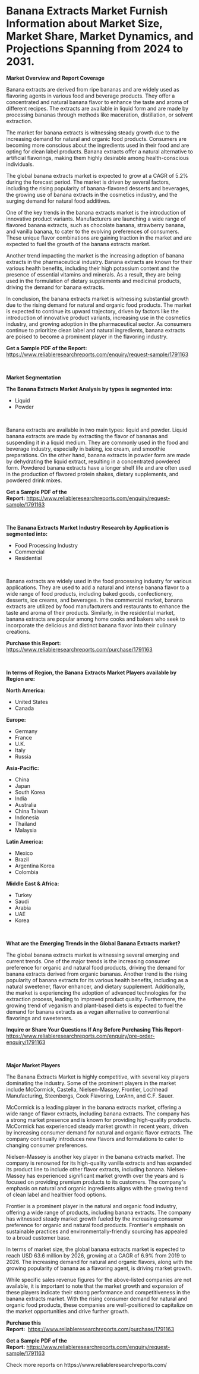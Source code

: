 <p><h1>Banana Extracts Market Furnish Information about Market Size, Market Share, Market Dynamics, and Projections Spanning from 2024 to 2031.</h1></p><p><strong>Market Overview and Report Coverage</strong></p>
<p><p>Banana extracts are derived from ripe bananas and are widely used as flavoring agents in various food and beverage products. They offer a concentrated and natural banana flavor to enhance the taste and aroma of different recipes. The extracts are available in liquid form and are made by processing bananas through methods like maceration, distillation, or solvent extraction.</p><p>The market for banana extracts is witnessing steady growth due to the increasing demand for natural and organic food products. Consumers are becoming more conscious about the ingredients used in their food and are opting for clean label products. Banana extracts offer a natural alternative to artificial flavorings, making them highly desirable among health-conscious individuals.</p><p>The global banana extracts market is expected to grow at a CAGR of 5.2% during the forecast period. The market is driven by several factors, including the rising popularity of banana-flavored desserts and beverages, the growing use of banana extracts in the cosmetics industry, and the surging demand for natural food additives.</p><p>One of the key trends in the banana extracts market is the introduction of innovative product variants. Manufacturers are launching a wide range of flavored banana extracts, such as chocolate banana, strawberry banana, and vanilla banana, to cater to the evolving preferences of consumers. These unique flavor combinations are gaining traction in the market and are expected to fuel the growth of the banana extracts market.</p><p>Another trend impacting the market is the increasing adoption of banana extracts in the pharmaceutical industry. Banana extracts are known for their various health benefits, including their high potassium content and the presence of essential vitamins and minerals. As a result, they are being used in the formulation of dietary supplements and medicinal products, driving the demand for banana extracts.</p><p>In conclusion, the banana extracts market is witnessing substantial growth due to the rising demand for natural and organic food products. The market is expected to continue its upward trajectory, driven by factors like the introduction of innovative product variants, increasing use in the cosmetics industry, and growing adoption in the pharmaceutical sector. As consumers continue to prioritize clean label and natural ingredients, banana extracts are poised to become a prominent player in the flavoring industry.</p></p>
<p><strong>Get a Sample PDF of the Report:</strong> <a href="https://www.reliableresearchreports.com/enquiry/request-sample/1791163">https://www.reliableresearchreports.com/enquiry/request-sample/1791163</a></p>
<p>&nbsp;</p>
<p><strong>Market Segmentation</strong></p>
<p><strong>The Banana Extracts Market Analysis by types is segmented into:</strong></p>
<p><ul><li>Liquid</li><li>Powder</li></ul></p>
<p>&nbsp;</p>
<p><p>Banana extracts are available in two main types: liquid and powder. Liquid banana extracts are made by extracting the flavor of bananas and suspending it in a liquid medium. They are commonly used in the food and beverage industry, especially in baking, ice cream, and smoothie preparations. On the other hand, banana extracts in powder form are made by dehydrating the liquid extract, resulting in a concentrated powdered form. Powdered banana extracts have a longer shelf life and are often used in the production of flavored protein shakes, dietary supplements, and powdered drink mixes.</p></p>
<p><strong>Get a Sample PDF of the Report:</strong>&nbsp;<a href="https://www.reliableresearchreports.com/enquiry/request-sample/1791163">https://www.reliableresearchreports.com/enquiry/request-sample/1791163</a></p>
<p>&nbsp;</p>
<p><strong>The Banana Extracts Market Industry Research by Application is segmented into:</strong></p>
<p><ul><li>Food Processing Industry</li><li>Commercial</li><li>Residential</li></ul></p>
<p>&nbsp;</p>
<p><p>Banana extracts are widely used in the food processing industry for various applications. They are used to add a natural and intense banana flavor to a wide range of food products, including baked goods, confectionery, desserts, ice creams, and beverages. In the commercial market, banana extracts are utilized by food manufacturers and restaurants to enhance the taste and aroma of their products. Similarly, in the residential market, banana extracts are popular among home cooks and bakers who seek to incorporate the delicious and distinct banana flavor into their culinary creations.</p></p>
<p><strong>Purchase this Report:</strong>&nbsp; <a href="https://www.reliableresearchreports.com/purchase/1791163">https://www.reliableresearchreports.com/purchase/1791163</a></p>
<p>&nbsp;</p>
<p><strong>In terms of Region, the Banana Extracts Market Players available by Region are:</strong></p>
<p>
    <p> <strong> North America: </strong>
        <ul>
            <li>United States</li>
            <li>Canada</li>
        </ul>
        </p> 
    <p> <strong> Europe: </strong>
        <ul>
            <li>Germany</li>
            <li>France</li>
            <li>U.K.</li>
            <li>Italy</li>
            <li>Russia</li>
        </ul>
        </p> 
    <p> <strong> Asia-Pacific: </strong>
        <ul>
            <li>China</li>
            <li>Japan</li>
            <li>South Korea</li>
            <li>India</li>
            <li>Australia</li>
            <li>China Taiwan</li>
            <li>Indonesia</li>
            <li>Thailand</li>
            <li>Malaysia</li>
        </ul>
        </p> 
    <p> <strong> Latin America: </strong>
        <ul>
            <li>Mexico</li>
            <li>Brazil</li>
            <li>Argentina Korea</li>
            <li>Colombia</li>
        </ul>
        </p> 
    <p> <strong> Middle East & Africa: </strong>
        <ul>
            <li>Turkey</li>
            <li>Saudi</li>
            <li>Arabia</li>
            <li>UAE</li>
            <li>Korea</li>
        </ul>
    </p>
    </p>
<p>&nbsp;</p>
<p><strong>What are the Emerging Trends in the Global Banana Extracts market?</strong></p>
<p><p>The global banana extracts market is witnessing several emerging and current trends. One of the major trends is the increasing consumer preference for organic and natural food products, driving the demand for banana extracts derived from organic bananas. Another trend is the rising popularity of banana extracts for its various health benefits, including as a natural sweetener, flavor enhancer, and dietary supplement. Additionally, the market is experiencing the adoption of advanced technologies for the extraction process, leading to improved product quality. Furthermore, the growing trend of veganism and plant-based diets is expected to fuel the demand for banana extracts as a vegan alternative to conventional flavorings and sweeteners.</p></p>
<p><strong>Inquire or Share Your Questions If Any Before Purchasing This Report</strong>- <a href="https://www.reliableresearchreports.com/enquiry/pre-order-enquiry/1791163">https://www.reliableresearchreports.com/enquiry/pre-order-enquiry/1791163</a></p>
<p>&nbsp;</p>
<p><strong>Major Market Players</strong></p>
<p><p>The Banana Extracts Market is highly competitive, with several key players dominating the industry. Some of the prominent players in the market include McCormick, Castella, Nielsen-Massey, Frontier, Lochhead Manufacturing, Steenbergs, Cook Flavoring, LorAnn, and C.F. Sauer. </p><p>McCormick is a leading player in the banana extracts market, offering a wide range of flavor extracts, including banana extracts. The company has a strong market presence and is known for providing high-quality products. McCormick has experienced steady market growth in recent years, driven by increasing consumer demand for natural and organic flavor extracts. The company continually introduces new flavors and formulations to cater to changing consumer preferences.</p><p>Nielsen-Massey is another key player in the banana extracts market. The company is renowned for its high-quality vanilla extracts and has expanded its product line to include other flavor extracts, including banana. Nielsen-Massey has experienced significant market growth over the years and is focused on providing premium products to its customers. The company's emphasis on natural and organic ingredients aligns with the growing trend of clean label and healthier food options.</p><p>Frontier is a prominent player in the natural and organic food industry, offering a wide range of products, including banana extracts. The company has witnessed steady market growth fueled by the increasing consumer preference for organic and natural food products. Frontier's emphasis on sustainable practices and environmentally-friendly sourcing has appealed to a broad customer base.</p><p>In terms of market size, the global banana extracts market is expected to reach USD 63.6 million by 2026, growing at a CAGR of 6.9% from 2019 to 2026. The increasing demand for natural and organic flavors, along with the growing popularity of banana as a flavoring agent, is driving market growth.</p><p>While specific sales revenue figures for the above-listed companies are not available, it is important to note that the market growth and expansion of these players indicate their strong performance and competitiveness in the banana extracts market. With the rising consumer demand for natural and organic food products, these companies are well-positioned to capitalize on the market opportunities and drive further growth.</p></p>
<p><strong>Purchase this Report:</strong>&nbsp;&nbsp;<a href="https://www.reliableresearchreports.com/purchase/1791163">https://www.reliableresearchreports.com/purchase/1791163</a></p>
<p></p>
<p><strong>Get a Sample PDF of the Report:</strong>&nbsp;<a href="https://www.reliableresearchreports.com/enquiry/request-sample/1791163">https://www.reliableresearchreports.com/enquiry/request-sample/1791163</a></p>
<p>Check more reports on https://www.reliableresearchreports.com/</p>